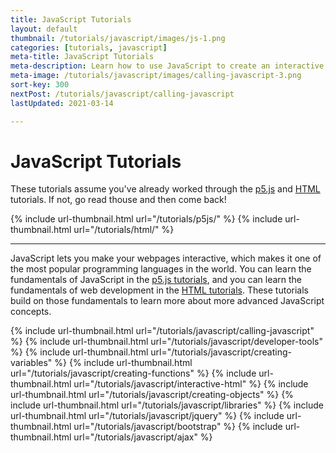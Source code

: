 ```yaml
---
title: JavaScript Tutorials
layout: default
thumbnail: /tutorials/javascript/images/js-1.png
categories: [tutorials, javascript]
meta-title: JavaScript Tutorials
meta-description: Learn how to use JavaScript to create an interactive webpage.
meta-image: /tutorials/javascript/images/calling-javascript-3.png
sort-key: 300
nextPost: /tutorials/javascript/calling-javascript
lastUpdated: 2021-03-14

---
```


# JavaScript Tutorials

These tutorials assume you've already worked through the [p5.js](/tutorials/p5js) and [HTML](/tutorials/html) tutorials. If not, go read thouse and then come back!

<div class="thumbnail-link-container">
{% include url-thumbnail.html url="/tutorials/p5js/" %}
{% include url-thumbnail.html url="/tutorials/html/" %}
</div>

---

JavaScript lets you make your webpages interactive, which makes it one of the most popular programming languages in the world. You can learn the fundamentals of JavaScript in the [p5.js tutorials](/tutorials/p5js), and you can learn the fundamentals of web development in the [HTML tutorials](/tutorials/html). These tutorials build on those fundamentals to learn more about more advanced JavaScript concepts.

<div class="thumbnail-link-container">
{% include url-thumbnail.html url="/tutorials/javascript/calling-javascript" %}
{% include url-thumbnail.html url="/tutorials/javascript/developer-tools" %}
{% include url-thumbnail.html url="/tutorials/javascript/creating-variables" %}
{% include url-thumbnail.html url="/tutorials/javascript/creating-functions" %}
{% include url-thumbnail.html url="/tutorials/javascript/interactive-html" %}
{% include url-thumbnail.html url="/tutorials/javascript/creating-objects" %}
{% include url-thumbnail.html url="/tutorials/javascript/libraries" %}
{% include url-thumbnail.html url="/tutorials/javascript/jquery" %}
{% include url-thumbnail.html url="/tutorials/javascript/bootstrap" %}
{% include url-thumbnail.html url="/tutorials/javascript/ajax" %}
</div>
